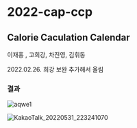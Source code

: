 # 2022-cap-ccp

## Calorie Caculation Calendar


이재홍 , 고희강, 차진영, 김휘동


2022.02.26.  희강 보완 추가해서 올림


### 결과



![aqwe1](https://github.com/jaehong9809/2022-cap-ccp/assets/83408593/95b829be-c483-4abf-93f3-3acc2b92c035)

![KakaoTalk_20220531_223241070](https://github.com/jaehong9809/2022-cap-ccp/assets/83408593/d6af18de-e5a2-40c3-9774-e76c93190289)
